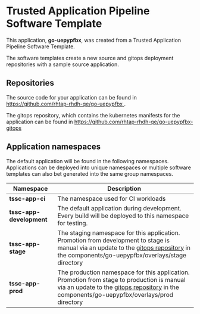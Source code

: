 # Trusted Application Pipeline Software Template

This application, **go-uepypfbx**, was created from a Trusted Application Pipeline Software Template.

The software templates create a new source and gitops deployment repositories with a sample source application. 

## Repositories

The source code for your application can be found in [https://github.com/rhtap-rhdh-qe/go-uepypfbx ](https://github.com/rhtap-rhdh-qe/go-uepypfbx ).
 
The gitops repository, which contains the kubernetes manifests for the application can be found in 
[https://github.com/rhtap-rhdh-qe/go-uepypfbx-gitops ](https://github.com/rhtap-rhdh-qe/go-uepypfbx-gitops ) 

## Application namespaces 

The default application will be found in the following namespaces. Applications can be deployed into unique namespaces or multiple software templates can also bet generated into the same group namespaces.  

|  Namespace   |  Description   |  
| -------- | -------- |
| **tssc-app-ci** | The namespace used for CI workloads |
| **tssc-app-development** | The default application during development. Every build will be deployed to this namespace for testing. |
| **tssc-app-stage** | The staging namespace for this application. Promotion from development to stage is manual via an update to the [gitops repository](https://github.com/rhtap-rhdh-qe/go-uepypfbx-gitops ) in the components/go-uepypfbx/overlays/stage directory |
| **tssc-app-prod** | The production namespace for this application. Promotion from stage to production is manual via an update to the [gitops repository](https://github.com/rhtap-rhdh-qe/go-uepypfbx-gitops ) in the components/go-uepypfbx/overlays/prod directory |